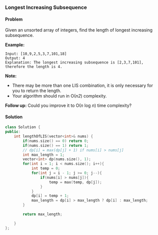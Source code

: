 ### Longest Increasing Subsequence

#### Problem

Given an unsorted array of integers, find the length of longest increasing subsequence.

**Example:**

```
Input: [10,9,2,5,3,7,101,18]
Output: 4 
Explanation: The longest increasing subsequence is [2,3,7,101], therefore the length is 4. 
```

**Note:**

- There may be more than one LIS combination, it is only necessary for you to return the length.
- Your algorithm should run in O(*n2*) complexity.

**Follow up:** Could you improve it to O(*n* log *n*) time complexity?

#### Solution

```c++
class Solution {
public:
    int lengthOfLIS(vector<int>& nums) {
        if(nums.size() == 0) return 0;
        if(nums.size() == 1) return 1;
        // dp[i] = max(dp[j] + 1) if nums[i] > nums[j]
        int max_length = 1;
        vector<int> dp(nums.size(), 1);
        for(int i = 1; i < nums.size(); i++){
            int temp = 0;
            for(int j = i - 1; j >= 0; j--){
                if(nums[i] > nums[j]){
                    temp = max(temp, dp[j]);
                }
            }
            dp[i] = temp + 1;
            max_length = dp[i] > max_length ? dp[i] : max_length;
        }
        
        return max_length;
        
    }
};
```

